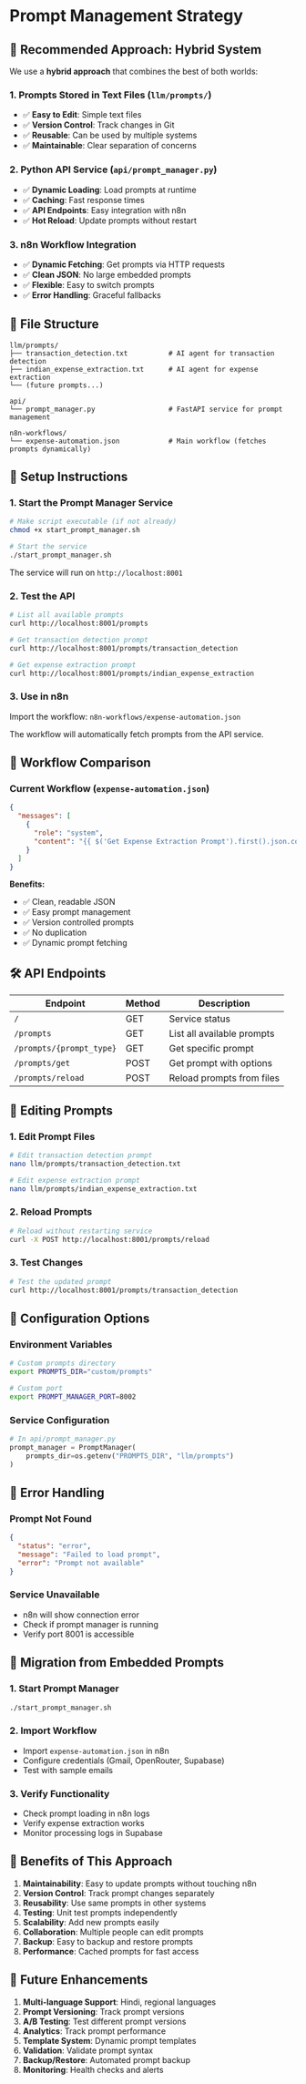 # Prompt Management Strategy

## 🎯 **Recommended Approach: Hybrid System**

We use a **hybrid approach** that combines the best of both worlds:

### **1. Prompts Stored in Text Files** (`llm/prompts/`)
- ✅ **Easy to Edit**: Simple text files
- ✅ **Version Control**: Track changes in Git
- ✅ **Reusable**: Can be used by multiple systems
- ✅ **Maintainable**: Clear separation of concerns

### **2. Python API Service** (`api/prompt_manager.py`)
- ✅ **Dynamic Loading**: Load prompts at runtime
- ✅ **Caching**: Fast response times
- ✅ **API Endpoints**: Easy integration with n8n
- ✅ **Hot Reload**: Update prompts without restart

### **3. n8n Workflow Integration**
- ✅ **Dynamic Fetching**: Get prompts via HTTP requests
- ✅ **Clean JSON**: No large embedded prompts
- ✅ **Flexible**: Easy to switch prompts
- ✅ **Error Handling**: Graceful fallbacks

## 📁 **File Structure**

```
llm/prompts/
├── transaction_detection.txt          # AI agent for transaction detection
├── indian_expense_extraction.txt      # AI agent for expense extraction
└── (future prompts...)

api/
└── prompt_manager.py                  # FastAPI service for prompt management

n8n-workflows/
└── expense-automation.json            # Main workflow (fetches prompts dynamically)
```

## 🚀 **Setup Instructions**

### **1. Start the Prompt Manager Service**

```bash
# Make script executable (if not already)
chmod +x start_prompt_manager.sh

# Start the service
./start_prompt_manager.sh
```

The service will run on `http://localhost:8001`

### **2. Test the API**

```bash
# List all available prompts
curl http://localhost:8001/prompts

# Get transaction detection prompt
curl http://localhost:8001/prompts/transaction_detection

# Get expense extraction prompt
curl http://localhost:8001/prompts/indian_expense_extraction
```

### **3. Use in n8n**

Import the workflow: `n8n-workflows/expense-automation.json`

The workflow will automatically fetch prompts from the API service.

## 🔄 **Workflow Comparison**

### **Current Workflow** (`expense-automation.json`)
```json
{
  "messages": [
    {
      "role": "system",
      "content": "{{ $('Get Expense Extraction Prompt').first().json.content }}"
    }
  ]
}
```

**Benefits:**
- ✅ Clean, readable JSON
- ✅ Easy prompt management
- ✅ Version controlled prompts
- ✅ No duplication
- ✅ Dynamic prompt fetching

## 🛠 **API Endpoints**

| Endpoint | Method | Description |
|----------|--------|-------------|
| `/` | GET | Service status |
| `/prompts` | GET | List all available prompts |
| `/prompts/{prompt_type}` | GET | Get specific prompt |
| `/prompts/get` | POST | Get prompt with options |
| `/prompts/reload` | POST | Reload prompts from files |

## 📝 **Editing Prompts**

### **1. Edit Prompt Files**
```bash
# Edit transaction detection prompt
nano llm/prompts/transaction_detection.txt

# Edit expense extraction prompt
nano llm/prompts/indian_expense_extraction.txt
```

### **2. Reload Prompts**
```bash
# Reload without restarting service
curl -X POST http://localhost:8001/prompts/reload
```

### **3. Test Changes**
```bash
# Test the updated prompt
curl http://localhost:8001/prompts/transaction_detection
```

## 🔧 **Configuration Options**

### **Environment Variables**
```bash
# Custom prompts directory
export PROMPTS_DIR="custom/prompts"

# Custom port
export PROMPT_MANAGER_PORT=8002
```

### **Service Configuration**
```python
# In api/prompt_manager.py
prompt_manager = PromptManager(
    prompts_dir=os.getenv("PROMPTS_DIR", "llm/prompts")
)
```

## 🚨 **Error Handling**

### **Prompt Not Found**
```json
{
  "status": "error",
  "message": "Failed to load prompt",
  "error": "Prompt not available"
}
```

### **Service Unavailable**
- n8n will show connection error
- Check if prompt manager is running
- Verify port 8001 is accessible

## 🔄 **Migration from Embedded Prompts**

### **1. Start Prompt Manager**
```bash
./start_prompt_manager.sh
```

### **2. Import Workflow**
- Import `expense-automation.json` in n8n
- Configure credentials (Gmail, OpenRouter, Supabase)
- Test with sample emails

### **3. Verify Functionality**
- Check prompt loading in n8n logs
- Verify expense extraction works
- Monitor processing logs in Supabase

## 🎯 **Benefits of This Approach**

1. **Maintainability**: Easy to update prompts without touching n8n
2. **Version Control**: Track prompt changes separately
3. **Reusability**: Use same prompts in other systems
4. **Testing**: Unit test prompts independently
5. **Scalability**: Add new prompts easily
6. **Collaboration**: Multiple people can edit prompts
7. **Backup**: Easy to backup and restore prompts
8. **Performance**: Cached prompts for fast access

## 🔮 **Future Enhancements**

1. **Multi-language Support**: Hindi, regional languages
2. **Prompt Versioning**: Track prompt versions
3. **A/B Testing**: Test different prompt versions
4. **Analytics**: Track prompt performance
5. **Template System**: Dynamic prompt templates
6. **Validation**: Validate prompt syntax
7. **Backup/Restore**: Automated prompt backup
8. **Monitoring**: Health checks and alerts
